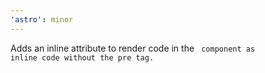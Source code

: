 ```yaml
---
'astro': minor
---
```


Adds an inline attribute to render code in the <Code /> component as inline code without the pre tag.
